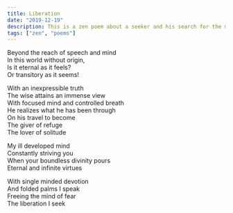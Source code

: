 ```yaml
---
title: Liberation
date: "2019-12-19"
description: This is a zen poem about a seeker and his search for the meaning of life.
tags: ["zen", "poems"]
---
```


Beyond the reach of speech and mind</br>
In this world without origin,</br>
Is it eternal as it feels?</br>
Or transitory as it seems!</br>

With an inexpressible truth</br>
The wise attains an immense view</br>
With focused mind and controlled breath</br>
He realizes what he has been through</br>
On his travel to become</br>
The giver of refuge</br>
The lover of solitude</br>

My ill developed mind</br>
Constantly striving you</br>
When your boundless divinity pours</br>
Eternal and infinite virtues</br>

With single minded devotion</br>
And folded palms I speak</br>
Freeing the mind of fear</br>
The liberation I seek</br>
